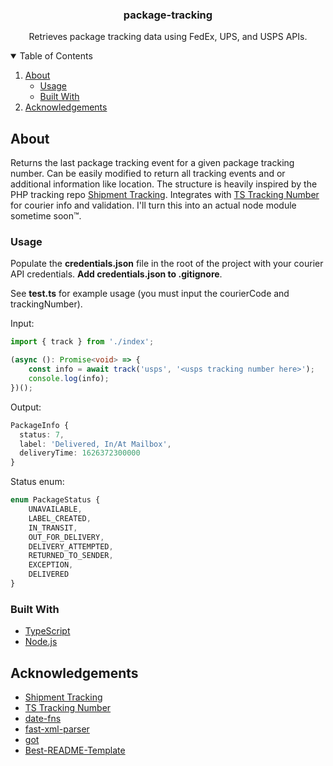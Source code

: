 <p align="center">
  <h3 align="center">package-tracking</h3>

  <p align="center">
    Retrieves package tracking data using FedEx, UPS, and USPS APIs.
  </p>
</p>

<!-- TABLE OF CONTENTS -->
<details open="open">
  <summary>Table of Contents</summary>
  <ol>
    <li>
      <a href="#about">About</a>
      <ul>
        <li><a href="#usage">Usage</a></li>
        <li><a href="#built-with">Built With</a></li>
      </ul>
    </li>
    <li><a href="#acknowledgements">Acknowledgements</a></li>
  </ol>
</details>

<!-- ABOUT THE PROJECT -->

## About

Returns the last package tracking event for a given package tracking number. Can be easily modified to return all tracking events and or additional information like location. The structure is heavily inspired by the PHP tracking repo [Shipment Tracking](https://github.com/hautelook/shipment-tracking). Integrates with [TS Tracking Number](https://github.com/rjbrooksjr/ts-tracking-number) for courier info and validation. I'll turn this into an actual node module sometime soon™.

### Usage

Populate the **credentials.json** file in the root of the project with your courier API credentials. **Add credentials.json to .gitignore**.

See **test.ts** for example usage (you must input the courierCode and trackingNumber).

Input:
```typescript
import { track } from './index';

(async (): Promise<void> => {
    const info = await track('usps', '<usps tracking number here>');
    console.log(info);
})();
```

Output:
```typescript
PackageInfo {
  status: 7,
  label: 'Delivered, In/At Mailbox',
  deliveryTime: 1626372300000
}
```

Status enum:
```typescript
enum PackageStatus {
    UNAVAILABLE,
    LABEL_CREATED,
    IN_TRANSIT,
    OUT_FOR_DELIVERY,
    DELIVERY_ATTEMPTED,
    RETURNED_TO_SENDER,
    EXCEPTION,
    DELIVERED
}
```

### Built With

-   [TypeScript](https://www.typescriptlang.org/)
-   [Node.js](https://nodejs.org/)

<!-- ACKNOWLEDGEMENTS -->

## Acknowledgements

-   [Shipment Tracking](https://github.com/hautelook/shipment-tracking)
-   [TS Tracking Number](https://github.com/rjbrooksjr/ts-tracking-number)
-   [date-fns](https://date-fns.org/)
-   [fast-xml-parser](https://github.com/NaturalIntelligence/fast-xml-parser)
-   [got](https://github.com/sindresorhus/got)
-   [Best-README-Template](https://github.com/othneildrew/Best-README-Template)

<!-- MARKDOWN LINKS & IMAGES -->
<!-- https://www.markdownguide.org/basic-syntax/#reference-style-links -->
